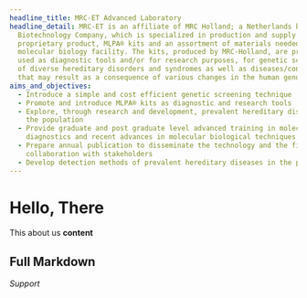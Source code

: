 ```yaml
---
headline_title: MRC-ET Advanced Laboratory
headline_detail: MRC-ET is an affiliate of MRC Holland; a Netherlands based
  Biotechnology Company, which is specialized in production and supply of a
  proprietary product, MLPA® kits and an assortment of materials needed in a
  molecular biology facility. The kits, produced by MRC-Holland, are primarily
  used as diagnostic tools and/or for research purposes, for genetic screening
  of diverse hereditary disorders and syndromes as well as diseases/conditions
  that may result as a consequence of various changes in the human genome.
aims_and_objectives:
  - Introduce a simple and cost efficient genetic screening technique
  - Promote and introduce MLPA® kits as diagnostic and research tools
  - Explore, through research and development, prevalent hereditary diseases in
    the population
  - Provide graduate and post graduate level advanced training in molecular
    diagnostics and recent advances in molecular biological techniques
  - Prepare annual publication to disseminate the technology and the findings in
    collaboration with stakeholders
  - Develop detection methods of prevalent hereditary diseases in the population
---
```

# Hello, There

This about us **content**

## Full Markdown

*Support*